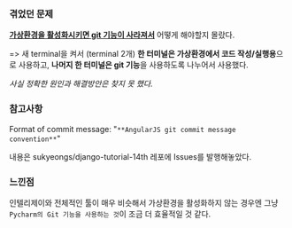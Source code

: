 ### 겪었던 문제

**<u>가상환경을 활성화시키면 git 기능이 사라져서</u>** 어떻게 해야할지 몰랐다.

=> 새 terminal을 켜서 (terminal 2개) **한 터미널은 가상환경에서 코드 작성/실행용**으로 사용하고, **나머지 한 터미널은 git 기능**을 사용하도록 나누어서 사용했다. 

*사실 정확한 원인과 해결방안은 찾지 못 했다.*      



### 참고사항

Format of commit message: "`**AngularJS git commit message convention**`"

내용은 sukyeongs/django-tutorial-14th 레포에 Issues를 발행해놓았다.     



### 느낀점

인텔리제이와 전체적인 툴이 매우 비슷해서 가상환경을 활성화하지 않는 경우엔 그냥 `Pycharm의 Git 기능을 사용하는 것`이 조금 더 효율적일 것 같다.      
